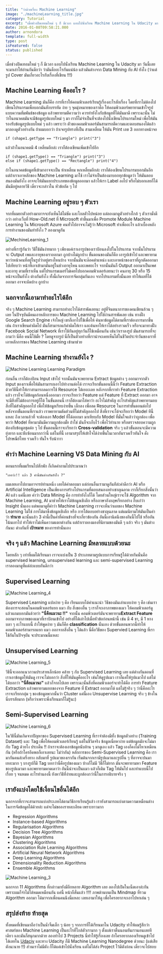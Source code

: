 ```yaml
---
title: "ว่าด้วยเรื่อง Machine Learning"
image: "./machineLearning_title.jpg"
category: Tutorial
excerpt: "เมื่อช่วงปิดเทอมใหม่ ๆ ก็ มีเวลา แอบไปนั่งเรียน Machine Learning ใน Udacity มา วันนี้เลยจะมาเล่าให้อ่านกันดีกว่า ว่ามันคืออะไรกันแน่น้อ"
date: 2016-01-08T09:58:21.000
author: arnondora
template: full-width
type: post
isFeatured: false
status: published
---
```


เมื่อช่วงปิดเทอมใหม่ ๆ ก็ มีเวลา แอบไปนั่งเรียน Machine Learning ใน Udacity มา วันนี้เลยจะมาเล่าให้อ่านกันดีกว่า ว่ามันคืออะไรกันแน่น้อ แล้วมันต่างจาก Data Mining กับ AI ยังไง (ว่าแต่รูป Cover มันเกี่ยวอะไรกับเรื่องที่เขียน !!!)

## Machine Learning คืออะไร ?
Machine Learning มันก็คือ การที่เราให้คอมพิวเตอร์เรียนรู้เรื่องอะไรสักเรื่อง โดยที่เราไม่ต้องไปเขียนโปรแกรมเพื่อบอกมันสักบรรทัด ง่าย ๆ จุดมุ่งหมายของเราคือ ให้คอมพิวเตอร์พยายามเข้าใจรูปแบบความสัมพันธ์ของข้อมูล แล้วพยายามตีความว่า ควรทำยังไงกับข้อมูลที่ได้มันมาดี เพราะฉะนั้น ไม่ว่าในอนาคตมันจะมีข้อมูลรูปแบบใหม่ ๆ มา เราก็ไม่จำเป็นที่จะต้องไปนั่งเขียนโปรแกรมใหม่ เพื่อให้มันรองรับข้อมูลรูปแบบใหม่ ๆ แล้ว เพราะว่า ตัวของคอมพิวเตอร์มันสามารถตีความและตอบสนองได้แล้ว
มาลองดูตัวอย่างกัน ถ้าผมบอกว่า ถ้าเจอรูปทรงที่เป็น สามเหลี่ยม ให้มัน Print เลข 3 ออกทางหน้าจอ

    if (shape1.getType == "Triangle") print("3")

แล้วถ้าในอนาคตมี 4 เหลี่ยมอีกล่ะ เราก็ต้องเขียนเพิ่มเข้าไปอีก

    if (shape1.getType() == "Triangle") print("3")
    else if (shape1.getType() == "Rectangle") print("4")

ถ้าในอนาคตข้อมูลที่เข้ามาอาจจะเป็น ห้าเหลี่ยม หกเหลื่ยมอีกล่ะ เราก็ต้องเขียนโปรแกรมบอกมันอีก แต่ถ้าเราเอาหลักของ Machine Learning มาใช้ เราไม่จำเป็นต้องมาบอกทุกข้อมูลว่า ให้มันตอบสนองมันยังไง อาจจะให้มันแยกประเภทของข้อมูลออกมา แล้วให้เรา Label ลงไป หรือไม่บอกเลยก็ได้ มันมีอยู่หลายวิธี เดี๋ยวจะกล่าวใน หัวข้อถัด ๆ ไป

## Machine Learning อยู่รอบ ๆ ตัวเรา
จากที่ผมยกตัวอย่างมาอาจจะยังเห็นได้ไม่ชัด และไกลตัวไปหน่อย แต่ลองมาดูตัวอย่างใกล้ ๆ ตัวเรามั่งดีกว่า อย่างเว็บที่ How-Old.net ที่ Microsoft ทำขึ้นมาเพื่อ Promote Module Machine Learning ใน Microsoft Azure คนทั่วไปอาจจะไม่รู้ว่า Microsoft ทำเพื่ออะไร แล้วเบื้องหลังการทำงานของมันทำยังไง ? ลองมาดูกัน

![MechineLearning_1](./MechineLearning_1.png)

อย่างที่เรารู้กันว่า วิธีใช้มันง่ายมาก ๆ เพียงแค่เราเอารูปของเราป้อนลงไปในโปรแกรม จากนั้นโปรแรมจะ Output เพและอายุของเราออกมา ถูกบ้างไม่ถูกบ้าง ขั้นตอนของมันก็คือ เอารูปเข้าไป และพยายามหาว่าหน้าคนที่อยู่ในรูปว่าอยู่ตรงไหนบ้าง
จากนั้นมันจะล๊อคตำแหน่ง และเอาหน้าของเราที่ถูกตัดออกมาไปเทียบว่า หน้าที่เอาเข้ามามันอยู่ในช่วงอายุไหน และเพศอะไร จากนั้นมันก็ Output ออกมาเป็นเพศและอายุ ตามที่เราเห็น
แต่โปรแกรมเมอร์ไม่เคยไปบอกคอมพิวเตอร์เลยนะว่า คนอายุ 30 หรือ 15 หน้าจะเป็นยังไง ต่างกันยังไง ทั้งนี้เกิดจากการจัดกลุ่มกันเอง จากโปรแกรมทั้งนั้นเลย ทำให้ผลที่ได้ออกมา อาจจะผิดบ้าง ถูกบ้าง

## นอกจากนี้เอามาทำอะไรได้อีก
จริง ๆ Machine Learning สามารถทำอะไรได้สารพัดเลยนะ อยู่ที่จินตนาการของคนเขียนล้วน ๆ เลย ในปัจจุบันมีคนเอาหลักการของ Machine Learning ไปใช้ง่านสารพัดเลย เช่น ทางฝั่ง Google Search Engine  เจ้าใหญ่ เขาก็เอาไปใช้เพื่อให้ ค้นหาข้อมูลได้ตามที่เราต้องการมากขึ้น เช่น ถ้าเราเขียนคำผิดไป มันก็สามารถแก้คำผิดให้เรา และค้นหาให้เราได้อย่างรวดเร็ว
หรือจะมาทางฝั่ง Facebook Social Network ที่เราใช้กันอยู่ทุกวันก็ใช้เหมือนกัน เช่นว่าเราลงรูป มันสามารถที่จะถามว่า นี่คือ คนนี้ใช้มั้ย ? โดยดูจากรูป นี่ก็เป็นตัวอย่างที่เราน่าจะเคยเห็นได้ในชีวิตประจำวันของเราที่เอาหลักการของ Machine Learning เข้ามาช่วย

## Machine Learning ทำงานยังไง ?

![Machine Learning Learning Paradigm ](./MechineLearning_2.png)

ก่อนอื่น เราก็ต้องป้อน Input เข้าไป จากนั้นมันจะพยายาม Extract ข้อมูลต่าง ๆ ออกมาจากตัว Input ของเราเพื่อให้มันสามารถเอาไปทำงานต่อได้ เราจะเรียกขั้นตอนนี้นี้ว่า Feature Extraction ด้วยวิธีนี้ทำให้เราสามารถลดการใช้ Resource ได้เยอะเลย
หลังจากที่เราทำ Feature Extraction แล้ว เราก็จะได้ข้อมูลก้อนหนึ่งออกมา เราจะเรียกว่า Feature แต่ Feature ที่ Extract ออกมา อาจจะมีสิ่งที่ไม่ต้องการอยู่ก็ได้ ในขั้นตอนนี้ เราก็ต้องมาไล่หาว่า อะไรไม่สำคัญ อะไรสำคัญแล้วพยายามลบสิ่งที่ไม่สำคัญออกไป เพื่อให้ข้อมูลเรียบง่ายขึ้น เล็กลง เพื่อลด Resource ในการทำขั้นตอนต่อไป
หลังจากขั้นตอนที่เราแล้ว เราพยายามตัดส่วนที่ไม่สำคัญออกไป สิ่งที่เราจะได้จะเรียกว่า Model ทีนี้แหละ ถึงเวลาแล้วที่ จะต้องเอา Model ที่ได้ออกมา มาเทียบกับ Model ที่มั่นใจแล้วว่าถูกต้อง เพื่อหาว่า Model ที่หามามันมีความถูกต้องมั้ย ถ้าใช่ มันก็จะเก็บไว้ เพื่อไว้ทำนาย หรือตรวจสอบความถูกต้องกับข้อมูลชุดต่อ ๆ ไป ขั้นตอนนี้เราจะเรียกว่า **Cross-validation**
จริง ๆ แล้วขั้นตอนจะมีความยุ่งยาก และซับซ้อนมากกว่านี้ แต่ในที่นี้ เอามาสรุปให้เข้าใจได้ง่ายขึ้นในเวลาอันรวดเร็วทันใจ ดั่งไปรษณีย์ไทย รวดเร็ว ทันใจ รับน้าาาา

## คำว่า Machine Learning VS Data Mining กับ AI
ตอนแรกที่ผมเรียนไปสักพัก ก็เกิดคำถามไปประมาณว่า

    "เออว่ะ!! แล้ว 3 คำนี้มันต่างกันยังไง ?"

ผมเลยเอาไปถามอาจารย์ท่านหนึ่ง เลยได้คำตอบมา แต่ก่อนอื่นเรามาดูกันทีล่ะคำดีกว่า
AI หรือ Artificial Intelligence เป็นเพียงการสร้างโปรแกรมที่ตอบสนองอย่างชาญฉลาด เราก็เรียกสิ่งนั้นว่า AI แล้ว แค่นี้เลย
คำว่า Data Mining คือ การทำยังไงก็ได้ โดยส่วนใหญ่เราจะใช้ Algorithm จาก Machine Learning, AI มาช่วยให้เราได้ข้อมูลเชิงลึก หรือภาษาอังกฤษเรียกอย่าง กิ๊บเก๋ว่า Insight นั่นเอง
แต่พอมาดูที่คำว่า Machine Learning เราจะเห็นว่าผลของ Machine Learning ไม่ใช่ การได้มาซึ่งข้อมูลเชิงลึก หรือ การโต้ตอบอย่างชาญฉลาด แต่ผมนิยามให้มันเป็นคำว่า **ทำนาย**
ฉะนั้นแล้ว 3 คำนี้เป็นคำที่ค่อนข้างที่จะเกี่ยวข้องกัน อันนี้เอานิดนึงของอันนี้ไปใช้ หรืออันโน้นเอาไป ทำให้เราไม่เห็นความแตกต่างกัน แต่ถ้าเราลองมองที่นิยามของมันดี ๆ แล้ว จริง ๆ มันต่างกันนะ ต่างกันที่ **เป้าหมาย** ของการทำนั่นเอง

## จริง ๆ แล้ว Machine Learning มีหลายแบบด้วยนะ
โดยหลัก ๆ เท่าที่ผมได้เรียนมา เราจะแบ่งเป็น 3 ประเภทตามรูปแบบการเรียนรู้ได้ด้วยกันนั่นคือ supervised learning, unsupervised learning และ semi-supervised Learning เราลองมาดูที่แต่ล่ะแบบกันดีกว่า

## Supervised Learning
![Machine Learning_4](./MechineLearning_4.png)

Supervised Learning แปลง่าย ๆ คือ เรียนแบบได้คำแนะนำ วิธีของมันเล่าแบบง่าย ๆ คือ เช่นเราต้องการจะสอนในคอมพิวเตอร์แยก แมว กับ สิ่งของอื่น ๆ เราก็จะเอาภาพของแมว ให้คอมพิวเตอร์ดู แล้วแถมบอกมันด้วยว่า **"นี่คือแมวนะ !!"** จากนั้น คอมพิวเตอร์มันจะพยายาม**Extract Feature** ออกมาจากภาพของแมวที่เราป้อนเข้าไป อย่างที่ได้เล่าไปเมื่อหัวข้อก่อนหน้านี้ เช่น มี 4 ขา, มี 1 หาง บลา ๆ อะไรแบบนี้ ถ้าให้พูดง่าย ๆ มันก็คือ **classification** นั่นเอง ด้วยขั้นตอนพวกนี้ทำให้คอมพิวเตอร์สามารถแยก แมว ออกจากสิ่งอื่น ๆ ได้แล้ว นี่คือวิธีของ Supervied Learning ที่เราใช้กันในปัจจุบัน จะประมาณนี้แหละ

## Unsupervised Learning
![Machine Learning_5](./MechineLearning_5.png)

วิธีนี้จะออกแนวกวนประสาทเล็กน้อย คล้าย ๆ กับ Supervised Learning เลย แต่ต่างกันตอนที่เราเอาข้อมูลให้มันดู เราจะไม่บอกว่า สิ่งที่ให้มันดูคืออะไร เช่นให้ดูรูปแมว เราก็แค่ให้รูปแมวไป แต่ไม่ได้บอกว่า **"นี่คือแมวนะ"** แล้วก็จากไปเลย เพราะฉะนั้นสิ่งที่คอมพิวเตอร์จะทำได้คือ การทำ Feature Extraction แล้วพยายามแยกของจาก Feature ที่ Extract ออกมาได้ แต่ไม่รู้จริง ๆ ว่านี่คืออะไร เราจะเรียกกลุ่ม ๆ ของข้อมูลพวกนั้นว่า Cluster แค่นี้เอง Unsupervise Learning จริง ๆ ข้างในนี่บรรลัยมาก (หรือว่าเพราะพึ่งเรียนมาก็ไม่รู้นะ)

## Semi-Supervised Learning
![Machine Learning_6](./MechineLearning_6.png)

ในวิธีนี้มันเกิดจากปัญหาของ Supervised Learning ที่เราจำต้องมีทั้ง ข้อมูลตัวอย่าง (Training Dataset) และ Tag เพื่อให้คอมพิวเตอร์เรียนรู้ แต่ในชีวิตจริง ข้อมูลเนี่ยหาง่าย แต่ข้อมูลมักจะไม่มากับ Tag ด้วยไง ประเด็น !! ถ้าเราจะต้องเอาข้อมูลนับล้าน ๆ มาดูเอง แล้ว Tag เองก็คงไม่ไหวเหมือนกัน (หรือถ้าใครอึดพอก็เอาเลยนะ ไม่ว่ากัน) หลักการของ Semi-Supervised Learning คือ เรามากันคนล่ะครึ่งทาง
กลับมาที่ รูปแมวของเรากัน เริ่มต้นจากเรามีรูปแมวและรูปอื่น ๆ ที่อาจจะปนมาเยอะมาก ๆ บางรูปก็มี Tag บอกว่านี่คือรูปของแมว บ้างก็ไม่มี วิธีก็ไม่ยาก มันจะพยายามหา Feature ของรูปแมวมา และพยายามคาดเดาว่า อันนี้น่าจะเป็นแมว แล้วก็เติม Tag ให้มันไป และทำแบบนี้ไปเรื่อย ๆ จนหมด อะไรทำนองนี้ ยังหาวิธีที่ง่ายและถูกต้องกว่านี้ในการอธิบายจริง ๆ

## เรายังแบ่งโดยใช้เงื่อนไขอื่นได้อีก
นอกจากที่เราจะสามารถแบ่งประเภทได้ตามวิธีการเรียนรู้แล้ว เรายังสามารถแบ่งตามความเหมือนต่าง ในการจัดข้อมูลได้ด้วยล่ะ แต่จะไม่ขอลงรายละเอียด เพราะยาวมาก

* Regression Algorithms
* Instance-based Algorithms
* Regularisation Algorithms
* Decision Tree Algorithms
* Bayesian Algorithms
* Clustering Algorithms
* Association Rule Learning Algorithms
* Artificial Neural Network Algorithms
* Deep Learning Algorithms
* Dimensionality Reduction Algorithms
* Ensemble Algorithms

![Machine Learning_3](./MechineLearning_3.png)

นอกจาก 11 Algorithms ที่กล่าวมายังมีอีกหลาย Algorithm เลย ลองไปเปิดในเน็ตเอาล่ะกัน เพราะผมก็จำไม่ได้หมดเหมือนกัน แค่นี้ หน้าก็สั่นแล้ว !!!! ภาพด้านบนเป็น Mindmap ที่รวม Algorithm ออกมา ได้มาจากเพื่อนคนนึงนี่แหละ เลยเอามาให้ดู เพื่อใครอยากจะเอาไปหาเล่น ๆ

## สรุปส่งท้าย ท้ายสุด
ทั้งหมดที่เขียนมาถือว่าเป็นน้ำจิ้มเล็ก ๆ น้อย ๆ จากการที่ได้เรียนมาใน Udacity ทำให้ผมรู้สึกว่าศาสตร์ของ Machine Learning เป็นอะไรที่ใกล้ตัวเรามาก ๆ ตั้งแต่เราตื่นนอนยันเรานอนเลยทีเดียว และมันก็สนุกมากด้วย ลองทำไป 3 Projects นี่ทำให้รู้เรื่องเลย ถ้าใครอยากลองเรียนดูเข้าไปได้เลยใน [Udaciy][2] และทาง Udacity ก็มี Machine Learning Nanodegree ด้วยนะ (แต่เสียตังนะนาย !!) ส่วนเราไม่มีตัง ก็ได้แค่เข้าไปนั่งเรียน แต่ไม่ได้ส่ง Project ไว้มีตังก่อน เดี๋ยวจะไปสอบ

[1]: https://www.linkedin.com/pulse/machine-leaning-machines-learning-jeffrey-strickland-ph-d-cmsp
[2]: https://www.udacity.com

